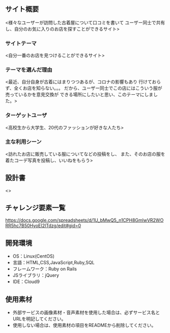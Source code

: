 # <Vintage Sharing>

## サイト概要
<様々なユーザーが訪問した古着屋について口コミを書いて
ユーザー同士で共有し、自分のお気に入りのお店を探すことができるサイト>

### サイトテーマ
<自分一番のお店を見つけることができるサイト>

### テーマを選んだ理由
<最近、自分自身が古着にはまりつつあるが、コロナの影響もあり
行けておらず、全くお店を知らない。。。
だから、ユーザー同士でこの店にはこういう服が売っているかを意見交換が
できる場所にしたいと思い、このテーマにしました。>

### ターゲットユーザ
<高校生から大学生、20代のファッションが好きな人たち>

### 主な利用シーン
<訪れたお店に販売している服についてなどの投稿をし、
また、そのお店の服を着たコーデ写真を投稿し、いいねをもらう>

## 設計書
<>

## チャレンジ要素一覧
<https://docs.google.com/spreadsheets/d/1U_bMwQ5_n1CPH8GmlwVR2WORR5hc7B50HyoEI2ITdzg/edit#gid=0>

## 開発環境
- OS：Linux(CentOS)
- 言語：HTML,CSS,JavaScript,Ruby,SQL
- フレームワーク：Ruby on Rails
- JSライブラリ：jQuery
- IDE：Cloud9

## 使用素材
- 外部サービスの画像素材・音声素材を使用した場合は、必ずサービス名とURLを明記してください。
- 使用しない場合は、使用素材の項目をREADMEから削除してください。
